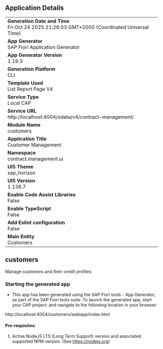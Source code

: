 ## Application Details
|               |
| ------------- |
|**Generation Date and Time**<br>Fri Oct 24 2025 21:26:53 GMT+0000 (Coordinated Universal Time)|
|**App Generator**<br>SAP Fiori Application Generator|
|**App Generator Version**<br>1.19.3|
|**Generation Platform**<br>CLI|
|**Template Used**<br>List Report Page V4|
|**Service Type**<br>Local CAP|
|**Service URL**<br>http://localhost:4004/odata/v4/contract-management/|
|**Module Name**<br>customers|
|**Application Title**<br>Customer Management|
|**Namespace**<br>contract.management.ui|
|**UI5 Theme**<br>sap_horizon|
|**UI5 Version**<br>1.136.7|
|**Enable Code Assist Libraries**<br>False|
|**Enable TypeScript**<br>False|
|**Add Eslint configuration**<br>False|
|**Main Entity**<br>Customers|

## customers

Manage customers and their credit profiles

### Starting the generated app

-   This app has been generated using the SAP Fiori tools - App Generator, as part of the SAP Fiori tools suite.  To launch the generated app, start your CAP project:  and navigate to the following location in your browser:

http://localhost:4004/customers/webapp/index.html

#### Pre-requisites:

1. Active NodeJS LTS (Long Term Support) version and associated supported NPM version.  (See https://nodejs.org)


